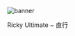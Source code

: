 ![banner](https://user-images.githubusercontent.com/84411143/225146599-4969a384-a403-496a-9d05-3c39b8db72bf.png)

Ricky Ultimate ~ 直行
